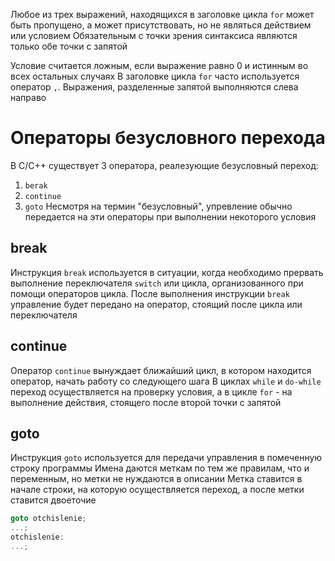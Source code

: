 Любое из трех выражений, находящихся в заголовке цикла `for` может быть пропущено, а может присутствовать, но не являться действием или условием
Обязательным с точки зрения синтаксиса являются только обе точки с запятой

Условие считается ложным, если выражение равно 0 и истинным во всех остальных случаях
В заголовке цикла `for` часто используется оператор `,`. Выражения, разделенные запятой выполняются слева направо
# Операторы безусловного перехода
В C/C++ существует 3 оператора, реалезующие безусловный переход:
1. `berak`
2. `continue`
3. `goto`
Несмотря на термин "безусловный", упревление обычно передается на эти операторы при выполнении некоторого условия
## break
Инструкция `break` используется в ситуации, когда необходимо прервать выполнение переключателя `switch` или цикла, организованного при помощи операторов цикла. После выполнения инструкции `break` управление будет передано на оператор, стоящий после цикла или переключателя
## continue
Оператор `continue` вынуждает ближайший цикл, в котором находится оператор, начать работу со следующего шага
В циклах `while` и `do-while` переход осуществляется на проверку условия, а в цикле `for` - на выполнение действия, стоящего после второй точки с запятой
## goto
Инструкция `goto` используется для передачи управления в помеченную строку программы
Имена даются меткам по тем же правилам, что и переменным, но метки не нуждаются в описании
Метка ставится в начале строки, на которую осуществляется переход, а после метки ставится двоеточие
```cpp
goto otchislenie;
...;
otchislenie:
...;
```
